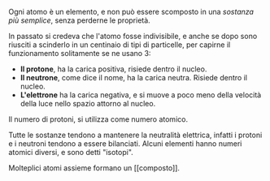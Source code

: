 Ogni atomo è un elemento, e non può essere scomposto in una _sostanza più semplice_, senza perderne le proprietà.

In passato si credeva che l'atomo fosse indivisibile, e anche se dopo sono riusciti a scinderlo in un centinaio di tipi di particelle, per capirne il funzionamento solitamente se ne usano 3:
- **Il protone**, ha la carica positiva, risiede dentro il nucleo.
- **Il neutrone**, come dice il nome, ha la carica neutra. Risiede dentro il nucleo.
- **L'elettrone** ha la carica negativa, e si muove a poco meno della velocità della luce nello spazio attorno al nucleo.


Il numero di protoni, si utilizza come numero atomico.

Tutte le sostanze tendono a mantenere la neutralità elettrica, infatti i protoni e i neutroni tendono a essere bilanciati. Alcuni elementi hanno numeri atomici diversi, e sono detti "isotopi".

Molteplici atomi assieme formano un [[composto]].